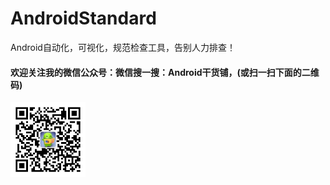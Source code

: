 # AndroidStandard
Android自动化，可视化，规范检查工具，告别人力排查！
#### 欢迎关注我的微信公众号：微信搜一搜：Android干货铺，(或扫一扫下面的二维码)<br/>
<img src="image/abner.jpg" width="120" height="120" alt="微信公众号"/><br/>




